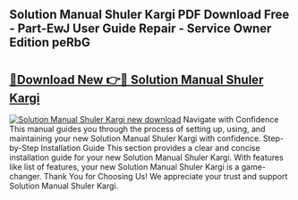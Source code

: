 ## Solution Manual Shuler Kargi PDF Download Free - Part-EwJ User Guide Repair - Service Owner Edition peRbG

# <h2><a href="http://bc57492.oget.top/?id=Solution+Manual+Shuler+Kargi">🔗Download New 👉🔴 Solution Manual Shuler Kargi</a></h2>

[![Solution Manual Shuler Kargi new download](https://i.imgur.com/5g1atiW.png)](http://bc57492.oget.top/?id=Solution+Manual+Shuler+Kargi)
Navigate with Confidence This manual guides you through the process of setting up, using, and maintaining your new Solution Manual Shuler Kargi with confidence. Step-by-Step Installation Guide This section provides a clear and concise installation guide for your new Solution Manual Shuler Kargi. With features like list of features, your new Solution Manual Shuler Kargi is a game-changer. Thank You for Choosing Us! We appreciate your trust and support Solution Manual Shuler Kargi.
